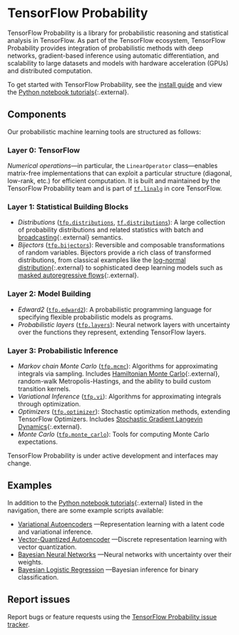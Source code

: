 # TensorFlow Probability

TensorFlow Probability is a library for probabilistic reasoning and statistical
analysis in TensorFlow. As part of the TensorFlow ecosystem, TensorFlow
Probability provides integration of probabilistic methods with deep networks,
gradient-based inference using automatic differentiation, and scalability to
large datasets and models with hardware acceleration (GPUs) and distributed
computation.

To get started with TensorFlow Probability, see the [install guide](./install)
and view the
[Python notebook tutorials](https://github.com/tensorflow/probability/blob/master/tensorflow_probability/examples/jupyter_notebooks/){:.external}.

## Components

Our probabilistic machine learning tools are structured as follows:

### Layer 0: TensorFlow

*Numerical operations*—in particular, the `LinearOperator`
class—enables matrix-free implementations that can exploit a particular structure
(diagonal, low-rank, etc.) for efficient computation. It is built and maintained
by the TensorFlow Probability team and is part of
[`tf.linalg`](https://github.com/tensorflow/tensorflow/tree/master/tensorflow/python/ops/linalg)
in core TensorFlow.

### Layer 1: Statistical Building Blocks

* *Distributions* ([`tfp.distributions`](https://github.com/tensorflow/probability/tree/master/tensorflow_probability/python/distributions),
  [`tf.distributions`](https://github.com/tensorflow/tensorflow/tree/master/tensorflow/python/ops/distributions)):
  A large collection of probability distributions and related statistics with
  batch and [broadcasting](https://docs.scipy.org/doc/numpy-1.14.0/user/basics.broadcasting.html){:.external}
  semantics.
* *Bijectors* ([`tfp.bijectors`](https://github.com/tensorflow/probability/tree/master/tensorflow_probability/python/bijectors)):
  Reversible and composable transformations of random variables. Bijectors
  provide a rich class of transformed distributions, from classical examples
  like the
  [log-normal distribution](https://en.wikipedia.org/wiki/Log-normal_distribution){:.external}
  to sophisticated deep learning models such as
  [masked autoregressive flows](https://arxiv.org/abs/1705.07057){:.external}.

### Layer 2: Model Building

*   *Edward2*
    ([`tfp.edward2`](https://github.com/tensorflow/probability/tree/master/tensorflow_probability/python/edward2)):
    A probabilistic programming language for specifying flexible probabilistic
    models as programs.
*   *Probabilistic layers*
    ([`tfp.layers`](https://github.com/tensorflow/probability/tree/master/tensorflow_probability/python/layers)):
    Neural network layers with uncertainty over the functions they represent,
    extending TensorFlow layers.

### Layer 3: Probabilistic Inference

*   *Markov chain Monte Carlo*
    ([`tfp.mcmc`](https://github.com/tensorflow/probability/tree/master/tensorflow_probability/python/mcmc)):
    Algorithms for approximating integrals via sampling. Includes
    [Hamiltonian Monte Carlo](https://en.wikipedia.org/wiki/Hamiltonian_Monte_Carlo){:.external},
    random-walk Metropolis-Hastings, and the ability to build custom transition
    kernels.
*   *Variational Inference*
    ([`tfp.vi`](https://github.com/tensorflow/probability/tree/master/tensorflow_probability/python/vi)):
    Algorithms for approximating integrals through optimization.
*   *Optimizers*
    ([`tfp.optimizer`](https://github.com/tensorflow/probability/tree/master/tensorflow_probability/python/optimizer)):
    Stochastic optimization methods, extending TensorFlow Optimizers. Includes
    [Stochastic Gradient Langevin Dynamics](http://www.icml-2011.org/papers/398_icmlpaper.pdf){:.external}.
*   *Monte Carlo*
    ([`tfp.monte_carlo`](https://github.com/tensorflow/probability/blob/master/tensorflow_probability/python/monte_carlo)):
    Tools for computing Monte Carlo expectations.

TensorFlow Probability is under active development and interfaces may change.

## Examples

In addition to the
[Python notebook tutorials](https://github.com/tensorflow/probability/blob/master/tensorflow_probability/examples/jupyter_notebooks/){:.external}
listed in the navigation, there are some example scripts available:

* [Variational Autoencoders](https://github.com/tensorflow/probability/tree/master/tensorflow_probability/examples/vae.py)
  —Representation learning with a latent code and variational inference.
* [Vector-Quantized Autoencoder](https://github.com/tensorflow/probability/tree/master/tensorflow_probability/examples/vq_vae.py)
  —Discrete representation learning with vector quantization.
* [Bayesian Neural Networks](https://github.com/tensorflow/probability/tree/master/tensorflow_probability/examples/bayesian_neural_network.py)
  —Neural networks with uncertainty over their weights.
* [Bayesian Logistic Regression](https://github.com/tensorflow/probability/tree/master/tensorflow_probability/examples/logistic_regression.py)
  —Bayesian inference for binary classification.

## Report issues

Report bugs or feature requests using the
[TensorFlow Probability issue tracker](https://github.com/tensorflow/probability/issues).
